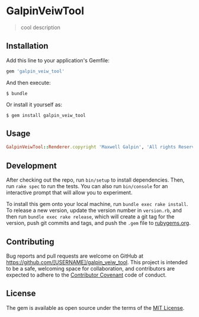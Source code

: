 # GalpinVeiwTool
> cool description
## Installation

Add this line to your application's Gemfile:

```ruby
gem 'galpin_veiw_tool'
```

And then execute:

    $ bundle

Or install it yourself as:

    $ gem install galpin_veiw_tool

## Usage
```ruby
GalpinVeiwTool::Renderer.copyright 'Maxwell Galpin', 'All rights Reserved'
```
## Development

After checking out the repo, run `bin/setup` to install dependencies. Then, run `rake spec` to run the tests. You can also run `bin/console` for an interactive prompt that will allow you to experiment.

To install this gem onto your local machine, run `bundle exec rake install`. To release a new version, update the version number in `version.rb`, and then run `bundle exec rake release`, which will create a git tag for the version, push git commits and tags, and push the `.gem` file to [rubygems.org](https://rubygems.org).

## Contributing

Bug reports and pull requests are welcome on GitHub at https://github.com/[USERNAME]/galpin_veiw_tool. This project is intended to be a safe, welcoming space for collaboration, and contributors are expected to adhere to the [Contributor Covenant](http://contributor-covenant.org) code of conduct.


## License

The gem is available as open source under the terms of the [MIT License](http://opensource.org/licenses/MIT).

